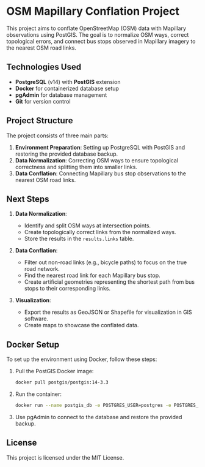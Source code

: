 # OSM Mapillary Conflation Project

This project aims to conflate OpenStreetMap (OSM) data with Mapillary observations using PostGIS. The goal is to normalize OSM ways, correct topological errors, and connect bus stops observed in Mapillary imagery to the nearest OSM road links.

## Technologies Used
- **PostgreSQL** (v14) with **PostGIS** extension
- **Docker** for containerized database setup
- **pgAdmin** for database management
- **Git** for version control

## Project Structure
The project consists of three main parts:
1. **Environment Preparation**: Setting up PostgreSQL with PostGIS and restoring the provided database backup.
2. **Data Normalization**: Correcting OSM ways to ensure topological correctness and splitting them into smaller links.
3. **Data Conflation**: Connecting Mapillary bus stop observations to the nearest OSM road links.

## Next Steps
1. **Data Normalization**:
   - Identify and split OSM ways at intersection points.
   - Create topologically correct links from the normalized ways.
   - Store the results in the `results.links` table.

2. **Data Conflation**:
   - Filter out non-road links (e.g., bicycle paths) to focus on the true road network.
   - Find the nearest road link for each Mapillary bus stop.
   - Create artificial geometries representing the shortest path from bus stops to their corresponding links.

3. **Visualization**:
   - Export the results as GeoJSON or Shapefile for visualization in GIS software.
   - Create maps to showcase the conflated data.

## Docker Setup
To set up the environment using Docker, follow these steps:
1. Pull the PostGIS Docker image:
   ```bash
   docker pull postgis/postgis:14-3.3
   ```
2. Run the container:
   ```bash
   docker run --name postgis_db -e POSTGRES_USER=postgres -e POSTGRES_PASSWORD=yourpassword -e POSTGRES_DB=osm_mapillary -p 5432:5432 -d postgis/postgis:14-3.3
   ```
3. Use pgAdmin to connect to the database and restore the provided backup.

## License
This project is licensed under the MIT License. 

